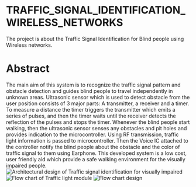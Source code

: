 # TRAFFIC_SIGNAL_IDENTIFICATION_WIRELESS_NETWORKS
The project is about the Traffic Signal Identification for Blind people using Wireless networks.
# Abstract
The main aim of this system is to recognize the traffic signal pattern and obstacle detection and guides blind people to travel independently in unknown areas. Ultrasonic sensor which is used to detect obstacle from the user position consists of 3 major parts: A transmitter, a receiver and a timer. To measure a distance the timer triggers the transmitter which emits a series of pulses, and then the timer waits until the receiver detects the reflection of the pulses and stops the timer. Whenever the blind people start walking, then the ultrasonic sensor senses any obstacles and pit holes and provides indication to the microcontroller. Using RF transmission, traffic light information is passed to microcontroller. Then the Voice IC attached to the controller notify the blind people about the obstacle and the color of traffic signal to them using Earphone. This developed system is a low cost, user friendly aid which provide a safe walking environment for the visually impaired people.
<br>
![Architectural design of Traffic signal identification for visually impaired](https://user-images.githubusercontent.com/71168865/168995803-60b6258d-79ea-49b7-b087-5288108305c6.jpg)
![Flow chart of Traffic light module](https://user-images.githubusercontent.com/71168865/168995852-1b7d5df7-8da6-49aa-8775-73142db970b1.png)
![Flow chart design](https://user-images.githubusercontent.com/71168865/168995900-689c6d71-83e6-441c-b868-37f2e7cd9154.jpg)
